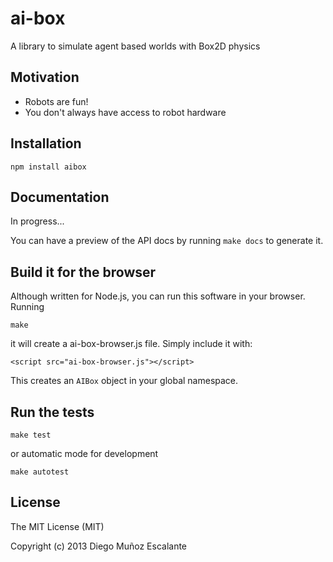 ai-box
======

A library to simulate agent based worlds with Box2D physics


## Motivation
- Robots are fun!
- You don't always have access to robot hardware

## Installation

    npm install aibox

## Documentation
In progress...

You can have a preview of the API docs by running `make docs` to generate it.

## Build it for the browser
Although written for Node.js, you can run this software in your browser. Running

    make

it will create a ai-box-browser.js file. Simply include it with:

    <script src="ai-box-browser.js"></script>

This creates an `AIBox` object in your global namespace.


## Run the tests

    make test

or automatic mode for development

    make autotest


## License
The MIT License (MIT)

Copyright (c) 2013 Diego Muñoz Escalante

